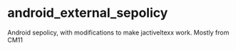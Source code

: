 android_external_sepolicy
=========================

Android sepolicy, with modifications to make jactiveltexx work. Mostly from CM11
